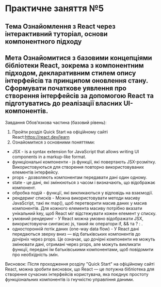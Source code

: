 # Практичне заняття №5
## Тема Ознайомлення з React через інтерактивний туторіал, основи компонентного підходу
## Мета Ознайомитися з базовими концепціями бібліотеки React, зокрема з компонентним підходом, декларативним стилем опису інтерфейсів та принципом оновлення стану. Сформувати початкове уявлення про створення інтерфейсів за допомогою React та підготуватись до реалізації власних UI-компонентів.

Завдання
Обовʼязкова частина (базовий рівень):
1.	Пройти розділ Quick Start на офіційному сайті React:https://react.dev/learn
2.	Ознайомитися з основними поняттями:
-	JSX - is a syntax extension for JavaScript that allows writing UI components in a markup-like format. 
-	функціональні компоненти - js функції, які повертають JSX-розмітку. Використовуються для створення повторно використовуваних елементів інтерфейсу. 
-	props - дозволяють компонентам передавати дані один одному.
-	state - це дані, які змінюються з часом і визначають, що відображає компонент.	
-   обробка подій - функції, які викликаються у відповідь на взаємодії.
-	рендеринг списків - Можна використовувати методи масиву JavaScript, такі як map(), щоб перетворити масив даних у масив компонентів. Для кожного елемента масиву потрібно вказати унікальний key, щоб React міг відстежувати кожен елемент у списку.
-	умовний рендеринг - У React можна умовно відображати JSX, використовуючи синтаксис js, такий як оператори if, && та ? : .
-	односторонній потік даних (one-way data flow) - У React дані передаються зверху вниз — від батьківських компонентів до дочірніх через props. Це означає, що дочірні компоненти не можуть змінювати дані, отримані через props, але можуть викликати функції, передані їм батьківськими компонентами, щоб повідомити про необхідність змін.

Висновок:
Після проходження розділу "Quick Start" на офіційному сайті React, можна зробити висновок, що React — це потужна бібліотека для створення сучасних інтерфейсів користувача, яка поєднує простоту функціональних компонентів із гнучкістю управління даними.

